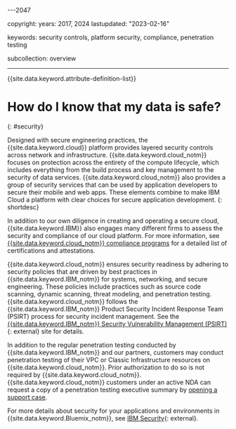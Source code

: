 ---2047

copyright:
  years: 2017, 2024
lastupdated: "2023-02-16"

keywords: security controls, platform security, compliance, penetration testing

subcollection: overview

---

{{site.data.keyword.attribute-definition-list}}

# How do I know that my data is safe?
{: #security}

Designed with secure engineering practices, the {{site.data.keyword.cloud}} platform provides layered security controls across network and infrastructure. {{site.data.keyword.cloud_notm}} focuses on protection across the entirety of the compute lifecycle, which includes everything from the build process and key management to the security of data services. {{site.data.keyword.cloud_notm}} also provides a group of security services that can be used by application developers to secure their mobile and web apps. These elements combine to make IBM Cloud a platform with clear choices for secure application development.
{: shortdesc}

In addition to our own diligence in creating and operating a secure cloud, {{site.data.keyword.IBM}} also engages many different firms to assess the security and compliance of our cloud platform. For more information, see [{{site.data.keyword.cloud_notm}} compliance programs](https://www.ibm.com/cloud/compliance) for a detailed list of certifications and attestations.

{{site.data.keyword.cloud_notm}} ensures security readiness by adhering to security policies that are driven by best practices in {{site.data.keyword.IBM_notm}} for systems, networking, and secure engineering. These policies include practices such as source code scanning, dynamic scanning, threat modeling, and penetration testing. {{site.data.keyword.cloud_notm}} follows the {{site.data.keyword.IBM_notm}} Product Security Incident Response Team (PSIRT) process for security incident management. See the [{{site.data.keyword.IBM_notm}} Security Vulnerability Management (PSIRT)](https://www.ibm.com/support/pages/ibm-security-vulnerability-management){: external} site for details. 

In addition to the regular penetration testing conducted by {{site.data.keyword.IBM_notm}} and our partners, customers may conduct penetration testing of their VPC or Classic Infrastructure resources on {{site.data.keyword.cloud_notm}}. Prior authorization to do so is not required by {{site.data.keyword.cloud_notm}}. {{site.data.keyword.cloud_notm}} customers under an active NDA can request a copy of a penetration testing executive summary by [opening a support case](/unifiedsupport/supportcenter).

For more details about security for your applications and environments in {{site.data.keyword.Bluemix_notm}}, see [IBM Security](https://www.ibm.com/security){: external}.
